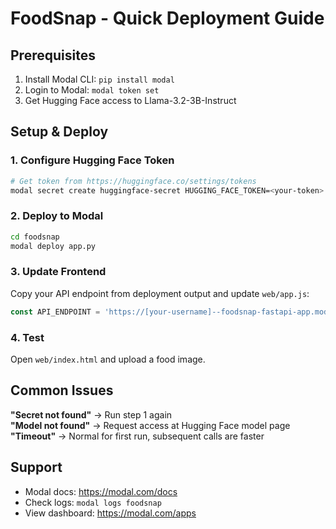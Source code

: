 # FoodSnap - Quick Deployment Guide

## Prerequisites

1. Install Modal CLI: `pip install modal`
2. Login to Modal: `modal token set`
3. Get Hugging Face access to Llama-3.2-3B-Instruct

## Setup & Deploy

### 1. Configure Hugging Face Token
```bash
# Get token from https://huggingface.co/settings/tokens
modal secret create huggingface-secret HUGGING_FACE_TOKEN=<your-token>
```

### 2. Deploy to Modal
```bash
cd foodsnap
modal deploy app.py
```

### 3. Update Frontend
Copy your API endpoint from deployment output and update `web/app.js`:
```javascript
const API_ENDPOINT = 'https://[your-username]--foodsnap-fastapi-app.modal.run';
```

### 4. Test
Open `web/index.html` and upload a food image.

## Common Issues

**"Secret not found"** → Run step 1 again  
**"Model not found"** → Request access at Hugging Face model page  
**"Timeout"** → Normal for first run, subsequent calls are faster  

## Support

- Modal docs: https://modal.com/docs
- Check logs: `modal logs foodsnap`
- View dashboard: https://modal.com/apps

